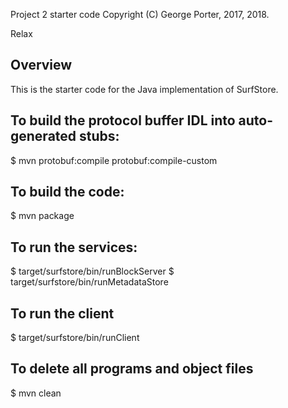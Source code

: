 Project 2 starter code
Copyright (C) George Porter, 2017, 2018.

Relax

## Overview

This is the starter code for the Java implementation of SurfStore.

## To build the protocol buffer IDL into auto-generated stubs:

$ mvn protobuf:compile protobuf:compile-custom

## To build the code:

$ mvn package

## To run the services:

$ target/surfstore/bin/runBlockServer
$ target/surfstore/bin/runMetadataStore

## To run the client

$ target/surfstore/bin/runClient

## To delete all programs and object files

$ mvn clean

